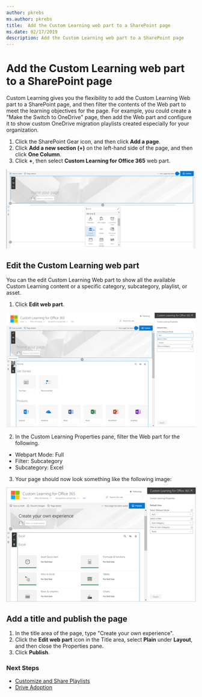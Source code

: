 ```yaml
---
author: pkrebs
ms.author: pkrebs
title:  Add the Custom Learning web part to a SharePoint page
ms.date: 02/17/2019
description: Add the Custom Learning web part to a SharePoint page
---
```


# Add the Custom Learning web part to a SharePoint page

Custom Learning gives you the flexibility to add the Custom Learning Web part to a SharePoint page, and then filter the contents of the Web part to meet the learning objectives for the page. For example, you could create a "Make the Switch to OneDrive" page, then add the Web part and configure it to show custom OneDrive migration playlists created especially for your organization.

1.	Click the SharePoint Gear icon, and then click **Add a page**.
2.	Click **Add a new section (+)** on the left-hand side of the page, and then click **One Column**.
3.	Click **+**, then select **Custom Learning for Office 365** web part. 

![cg_webpartadd.png](media/cg_webpartadd.png)

## Edit the Custom Learning web part
You can the edit Custom Learning Web part to show all the available Custom Learning content or a specific category, subcategory, playlist, or asset. 

1.	Click **Edit web part**.

![cg_webpartedit.png](media/cg_webpartedit.png)

2. In the Custom Learning Properties pane, filter the Web part for the following. 

- Webpart Mode: Full
- Filter: Subcategory
- Subcategory: Excel

3. Your page should now look something like the following image: 

![cg_webpartfilter.png](media/cg_webpartfilter.png)

## Add a title and publish the page
1. In the title area of the page, type "Create your own experience".
2. Click the **Edit web part** icon in the Title area, select **Plain** under **Layout**, and then close the Properties pane.
3. Click **Publish**.


### Next Steps

- [Customize and Share Playlists](customplaylist.md)
- [Drive Adoption](driveadoption.md) 